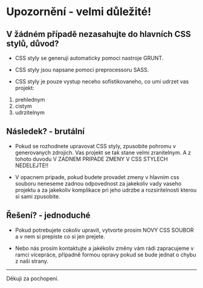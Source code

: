 # Upozornění - velmi důležité!

## V žádném případě nezasahujte do hlavních CSS stylů, důvod?


- CSS styly se generuji automaticky pomoci nastroje GRUNT.

- CSS styly jsou napsane pomoci preprocessoru SASS.

- CSS styly je pouze vystup neceho sofistikovaneho, co umi udrzet vas projekt:
1. prehlednym
2. cistym 
3. udrzitelnym




## Následek? - brutální

- Pokud se rozhodnete upravovat CSS styly, zpusobite pohromu v generovanych zdrojich. Vas projekt se tak stane velmi zranitelnym. A z tohoto duvodu V ZADNEM PRIPADE ZMENY V CSS STYLECH NEDELEJTE!!

- V opacnem pripade, pokud budete provadet zmeny v hlavnim css souboru neneseme zadnou odpovednost za jakekoliv vady vaseho projektu a za jakekoliv komplikace pri jeho udrzbe a rozsiritelnosti kterou si sami zpusobite.




## Řešení? - jednoduché


- Pokud potrebujete cokoliv upravit, vytvorte prosim NOVY CSS SOUBOR a v nem si prepiste co si jen prejete.

- Nebo nás prosím kontaktujte a jakékoliv změny vám rádi zapracujeme v ramci vícepráce, případně formou opravy pokud se bude jednat o chybu z naši strany.

---

Děkuji za pochopení.